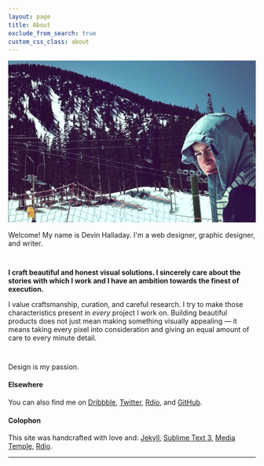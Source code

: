 ```yaml
---
layout: page
title: About
exclude_from_search: true
custom_css_class: about
---
```

![Devin Halladay](/uploads/2013/10/devin.jpg)

<p class="no-indent" style="margin-bottom: 3em;">Welcome! My name is Devin Halladay. I'm a web designer, graphic designer, and writer.</p>

<p class="lead"><strong>I craft beautiful and honest visual solutions. I sincerely care about the stories with which I work and I have an ambition towards the finest of execution.</strong></p>

<p class="no-indent" style="margin-bottom: 3em;">I value craftsmanship, curation, and careful research. I try to make those characteristics present in <i>every</i> project I work on. Building beautiful products does not just mean making something visually appealing &mdash; it means taking every pixel into consideration and giving an equal amount of care to every minute detail.</p>

<p class="no-indent">Design is my passion.</p>

#### Elsewhere

You can also find me on [Dribbble](http://dribbble.com/devinhalladay), [Twitter](http://twitter.com/devinhalladay), [Rdio](http://rdio.com/people/devinhalladay), and [GitHub](http://github.com/devinhalladay).

#### Colophon
This site was handcrafted with love and: [Jekyll](http://jekyllrb.com), [Sublime Text 3](http://www.sublimetext.com/3), [Media Temple](http://mediatemple.net), [Rdio](http://rdio.com).

<hr>